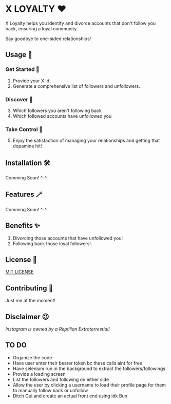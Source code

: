 # X LOYALTY :heart:

X Loyalty helps you identify and divorce accounts that don't follow you back, ensuring a loyal community. 

Say goodbye to one-sided relationships!

## Usage :thinking:

### Get Started :baby:

1. Provide your X id.
2. Generate a comprehensive list of followers and unfollowers.

### Discover :mag_right:

3. Which followers you aren't following back
4. Which followed accounts have unfollowed you

### Take Control :mechanical_arm:

5. Enjoy the satisfaction of managing your relationships and getting that dopamine hit!

## Installation :hammer_and_wrench:

Comming Soon! ^-^

## Features :magic_wand:

Comming Soon! ^-^

## Benefits :sparkles:

1. Divorcing those accounts that have unfollowed you!
2. Following back those loyal followers!.

## License :scroll:

[MIT LICENSE](https://github.com/CHRISTOPHER-J-FRANCISCO/INSTA-LOYAL/blob/main/LICENSE)

## Contributing :handshake:

Just me at the moment!

## Disclaimer :wink:

*Instagram is owned by a Reptilian Extraterrestial!*

## TO DO

- Organize the code
- Have user enter their bearer token bc these calls aint for free
- Have selenium run in the background to extract the followers/followings
- Provide a loading screen
- List the followers and following on either side
- Allow the user by clicking a username to load their profile page for them to manually follow back or unfollow
- Ditch Gui and create an actual front end using idk Bun